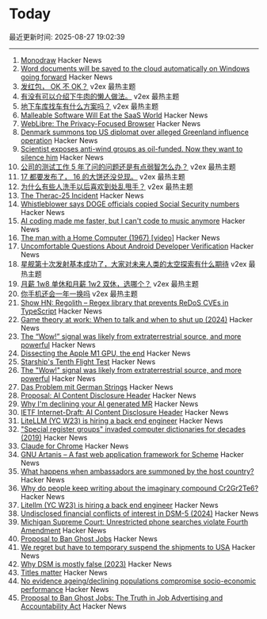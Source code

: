 # Today

最近更新时间: 2025-08-27 19:02:39

--- 
1. [Monodraw](https://monodraw.helftone.com/) Hacker News
2. [Word documents will be saved to the cloud automatically on Windows going forward](https://www.ghacks.net/2025/08/27/your-word-documents-will-be-saved-to-the-cloud-automatically-on-windows-going-forward/) Hacker News
3. [发红包， OK 不 OK？](https://www.v2ex.com/t/1155299) v2ex 最热主题
4. [有没有可以介绍下牛肉的懒人做法。](https://www.v2ex.com/t/1155236) v2ex 最热主题
5. [地下车库找车有什么方案吗？](https://www.v2ex.com/t/1155208) v2ex 最热主题
6. [Malleable Software Will Eat the SaaS World](https://www.mdubakov.me/malleable-software-will-eat-the-saas-world/) Hacker News
7. [WebLibre: The Privacy-Focused Browser](https://docs.weblibre.eu/) Hacker News
8. [Denmark summons top US diplomat over alleged Greenland influence operation](https://www.bbc.com/news/articles/c0j9l08902eo) Hacker News
9. [Scientist exposes anti-wind groups as oil-funded. Now they want to silence him](https://electrek.co/2025/08/25/scientist-exposes-anti-wind-groups-as-oil-funded-now-they-want-to-silence-him/) Hacker News
10. [公司的测试工作 5 年了问的问题还是有点弱智怎么办？](https://www.v2ex.com/t/1155212) v2ex 最热主题
11. [17 都要发布了， 16 的大饼还没兑现。](https://www.v2ex.com/t/1155159) v2ex 最热主题
12. [为什么有些人洗手以后喜欢到处乱甩手？](https://www.v2ex.com/t/1155154) v2ex 最热主题
13. [The Therac-25 Incident](https://thedailywtf.com/articles/the-therac-25-incident) Hacker News
14. [Whistleblower says DOGE officials copied Social Security numbers](https://www.npr.org/2025/08/26/nx-s1-5517977/social-security-doge-privacy) Hacker News
15. [AI coding made me faster, but I can't code to music anymore](https://www.praf.me/ai-coding) Hacker News
16. [The man with a Home Computer (1967) [video]](https://www.youtube.com/watch?v=w6Ka42eyudA) Hacker News
17. [Uncomfortable Questions About Android Developer Verification](https://commonsware.com/blog/2025/08/26/uncomfortable-questions-android-developer-verification.html) Hacker News
18. [星舰第十次发射基本成功了，大家对未来人类的太空探索有什么期待](https://www.v2ex.com/t/1155181) v2ex 最热主题
19. [月薪 1w8 单休和月薪 1w2 双休，选哪个？](https://www.v2ex.com/t/1155168) v2ex 最热主题
20. [你手机还会一年一换吗](https://www.v2ex.com/t/1155151) v2ex 最热主题
21. [Show HN: Regolith – Regex library that prevents ReDoS CVEs in TypeScript](https://github.com/JakeRoggenbuck/regolith) Hacker News
22. [Game theory at work: When to talk and when to shut up (2024)](https://swaits.com/game-theory-at-work-and-when-to-shutup/) Hacker News
23. [The “Wow!” signal was likely from extraterrestrial source, and more powerful](https://www.iflscience.com/the-wow-signal-was-likely-from-an-extraterrestrial-source-and-more-powerful-than-we-thought-80561) Hacker News
24. [Dissecting the Apple M1 GPU, the end](https://rosenzweig.io/blog/asahi-gpu-part-n.html) Hacker News
25. [Starship's Tenth Flight Test](https://www.spacex.com/) Hacker News
26. [The "Wow!" signal was likely from extraterrestrial source, and more powerful](https://www.iflscience.com/the-wow-signal-was-likely-from-an-extraterrestrial-source-and-more-powerful-than-we-thought-80561) Hacker News
27. [Das Problem mit German Strings](https://www.polarsignals.com/blog/posts/2025/08/26/das-problem-mit-german-strings) Hacker News
28. [Proposal: AI Content Disclosure Header](https://www.ietf.org/archive/id/draft-abaris-aicdh-00.html) Hacker News
29. [Why I'm declining your AI generated MR](https://blog.stuartspence.ca/2025-08-declining-ai-slop-mr.html) Hacker News
30. [IETF Internet-Draft: AI Content Disclosure Header](https://www.ietf.org/archive/id/draft-abaris-aicdh-00.html) Hacker News
31. [LiteLLM (YC W23) is hiring a back end engineer](https://www.ycombinator.com/companies/litellm/jobs/6uvoBp3-founding-backend-engineer) Hacker News
32. ["Special register groups" invaded computer dictionaries for decades (2019)](https://www.righto.com/2019/10/how-special-register-groups-invaded.html) Hacker News
33. [Claude for Chrome](https://www.anthropic.com/news/claude-for-chrome) Hacker News
34. [GNU Artanis – A fast web application framework for Scheme](https://artanis.dev/index.html) Hacker News
35. [What happens when ambassadors are summoned by the host country?](https://politics.stackexchange.com/questions/93401/what-happens-when-ambassadors-are-summoned-by-the-foreign-ministry-of-their-host) Hacker News
36. [Why do people keep writing about the imaginary compound Cr2Gr2Te6?](https://www.righto.com/2025/08/Cr2Ge2Te6-not-Cr2Gr2Te6.html) Hacker News
37. [Litellm (YC W23) is hiring a back end engineer](https://www.ycombinator.com/companies/litellm/jobs/6uvoBp3-founding-backend-engineer) Hacker News
38. [Undisclosed financial conflicts of interest in DSM-5 (2024)](https://www.bmj.com/content/384/bmj-2023-076902) Hacker News
39. [Michigan Supreme Court: Unrestricted phone searches violate Fourth Amendment](https://reclaimthenet.org/michigan-supreme-court-rules-phone-search-warrants-must-be-specific) Hacker News
40. [Proposal to Ban Ghost Jobs](https://www.cnbc.com/2025/08/25/tech-worker-was-frustrated-with-ghost-jobs-now-hes-trying-to-pass-a-national-ban.html) Hacker News
41. [We regret but have to temporary suspend the shipments to USA](https://olimex.wordpress.com/2025/08/26/we-regret-but-have-to-temporary-suspend-the-shipments-to-usa/) Hacker News
42. [Why DSM is mostly false (2023)](https://ghaemi.substack.com/p/why-dsm-is-mostly-false) Hacker News
43. [Titles matter](https://joshcollinsworth.com/blog/titles-matter) Hacker News
44. [No evidence ageing/declining populations compromise socio-economic performance](https://arxiv.org/abs/2508.16872) Hacker News
45. [Proposal to Ban Ghost Jobs: The Truth in Job Advertising and Accountability Act](https://www.cnbc.com/2025/08/25/tech-worker-was-frustrated-with-ghost-jobs-now-hes-trying-to-pass-a-national-ban.html) Hacker News
